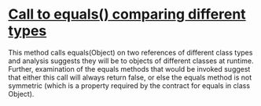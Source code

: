 # [Call to equals() comparing different types](https://spotbugs.readthedocs.io/en/latest/bugDescriptions.html#EC_UNRELATED_TYPES)

 This method calls equals(Object) on two references of different
class types and analysis suggests they will be to objects of different classes
at runtime. Further, examination of the equals methods that would be invoked suggest that either
this call will always return false, or else the equals method is not symmetric (which is
a property required by the contract
for equals in class Object).